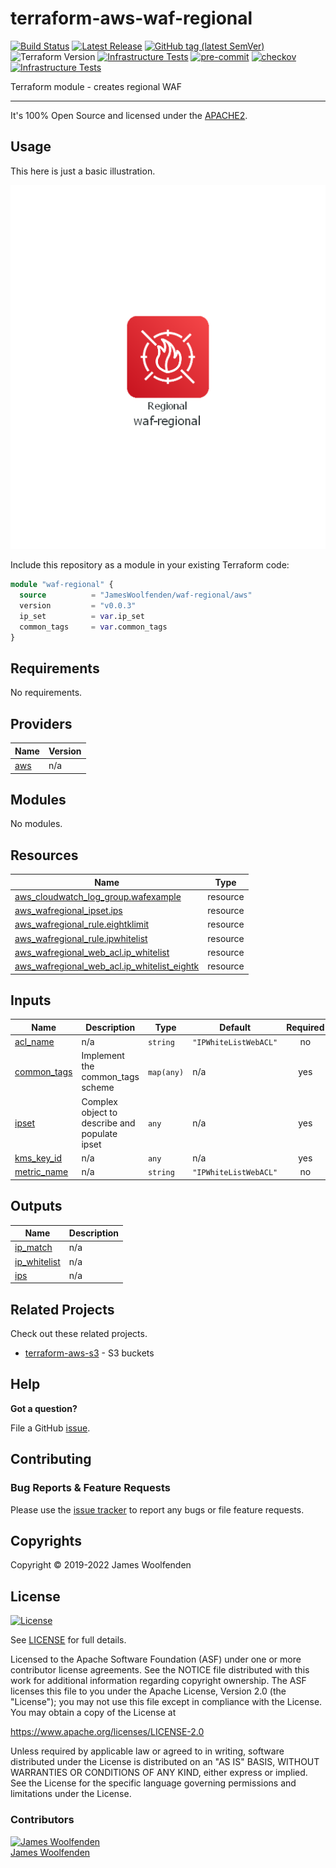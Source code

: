 # terraform-aws-waf-regional

[![Build Status](https://github.com/JamesWoolfenden/terraform-aws-waf-regional/workflows/Verify%20and%20Bump/badge.svg?branch=master)](https://github.com/JamesWoolfenden/terraform-aws-waf-regional)
[![Latest Release](https://img.shields.io/github/release/JamesWoolfenden/terraform-aws-waf-regional.svg)](https://github.com/JamesWoolfenden/terraform-aws-waf-regional/releases/latest)
[![GitHub tag (latest SemVer)](https://img.shields.io/github/tag/JamesWoolfenden/terraform-aws-waf-regional.svg?label=latest)](https://github.com/JamesWoolfenden/terraform-aws-waf-regional/releases/latest)
![Terraform Version](https://img.shields.io/badge/tf-%3E%3D0.14.0-blue.svg)
[![Infrastructure Tests](https://www.bridgecrew.cloud/badges/github/JamesWoolfenden/terraform-aws-waf-regional/cis_aws)](https://www.bridgecrew.cloud/link/badge?vcs=github&fullRepo=JamesWoolfenden%2Fterraform-aws-waf-regional&benchmark=CIS+AWS+V1.2)
[![pre-commit](https://img.shields.io/badge/pre--commit-enabled-brightgreen?logo=pre-commit&logoColor=white)](https://github.com/pre-commit/pre-commit)
[![checkov](https://img.shields.io/badge/checkov-verified-brightgreen)](https://www.checkov.io/)
[![Infrastructure Tests](https://www.bridgecrew.cloud/badges/github/jameswoolfenden/terraform-aws-waf-regional/general)](https://www.bridgecrew.cloud/link/badge?vcs=github&fullRepo=JamesWoolfenden%2Fterraform-aws-waf-regional&benchmark=INFRASTRUCTURE+SECURITY)

Terraform module - creates regional WAF

---

It's 100% Open Source and licensed under the [APACHE2](LICENSE).

## Usage

This here is just a basic illustration.

![waf-regional](./diagram/waf-regional.png)

Include this repository as a module in your existing Terraform code:

```terraform
module "waf-regional" {
  source          = "JamesWoolfenden/waf-regional/aws"
  version         = "v0.0.3"
  ip_set          = var.ip_set
  common_tags     = var.common_tags
}
```

<!-- BEGINNING OF PRE-COMMIT-TERRAFORM DOCS HOOK -->
## Requirements

No requirements.

## Providers

| Name | Version |
|------|---------|
| <a name="provider_aws"></a> [aws](#provider\_aws) | n/a |

## Modules

No modules.

## Resources

| Name | Type |
|------|------|
| [aws_cloudwatch_log_group.wafexample](https://registry.terraform.io/providers/hashicorp/aws/latest/docs/resources/cloudwatch_log_group) | resource |
| [aws_wafregional_ipset.ips](https://registry.terraform.io/providers/hashicorp/aws/latest/docs/resources/wafregional_ipset) | resource |
| [aws_wafregional_rule.eightklimit](https://registry.terraform.io/providers/hashicorp/aws/latest/docs/resources/wafregional_rule) | resource |
| [aws_wafregional_rule.ipwhitelist](https://registry.terraform.io/providers/hashicorp/aws/latest/docs/resources/wafregional_rule) | resource |
| [aws_wafregional_web_acl.ip_whitelist](https://registry.terraform.io/providers/hashicorp/aws/latest/docs/resources/wafregional_web_acl) | resource |
| [aws_wafregional_web_acl.ip_whitelist_eightk](https://registry.terraform.io/providers/hashicorp/aws/latest/docs/resources/wafregional_web_acl) | resource |

## Inputs

| Name | Description | Type | Default | Required |
|------|-------------|------|---------|:--------:|
| <a name="input_acl_name"></a> [acl\_name](#input\_acl\_name) | n/a | `string` | `"IPWhiteListWebACL"` | no |
| <a name="input_common_tags"></a> [common\_tags](#input\_common\_tags) | Implement the common\_tags scheme | `map(any)` | n/a | yes |
| <a name="input_ipset"></a> [ipset](#input\_ipset) | Complex object to describe and populate ipset | `any` | n/a | yes |
| <a name="input_kms_key_id"></a> [kms\_key\_id](#input\_kms\_key\_id) | n/a | `any` | n/a | yes |
| <a name="input_metric_name"></a> [metric\_name](#input\_metric\_name) | n/a | `string` | `"IPWhiteListWebACL"` | no |

## Outputs

| Name | Description |
|------|-------------|
| <a name="output_ip_match"></a> [ip\_match](#output\_ip\_match) | n/a |
| <a name="output_ip_whitelist"></a> [ip\_whitelist](#output\_ip\_whitelist) | n/a |
| <a name="output_ips"></a> [ips](#output\_ips) | n/a |
<!-- END OF PRE-COMMIT-TERRAFORM DOCS HOOK -->

## Related Projects

Check out these related projects.

- [terraform-aws-s3](https://github.com/jameswoolfenden/terraform-aws-s3) - S3 buckets

## Help

**Got a question?**

File a GitHub [issue](https://github.com/JamesWoolfenden/terraform-aws-waf-regional/issues).

## Contributing

### Bug Reports & Feature Requests

Please use the [issue tracker](https://github.com/JamesWoolfenden/terraform-aws-waf-regional/issues) to report any bugs or file feature requests.

## Copyrights

Copyright © 2019-2022 James Woolfenden

## License

[![License](https://img.shields.io/badge/License-Apache%202.0-blue.svg)](https://opensource.org/licenses/Apache-2.0)

See [LICENSE](LICENSE) for full details.

Licensed to the Apache Software Foundation (ASF) under one
or more contributor license agreements. See the NOTICE file
distributed with this work for additional information
regarding copyright ownership. The ASF licenses this file
to you under the Apache License, Version 2.0 (the
"License"); you may not use this file except in compliance
with the License. You may obtain a copy of the License at

<https://www.apache.org/licenses/LICENSE-2.0>

Unless required by applicable law or agreed to in writing,
software distributed under the License is distributed on an
"AS IS" BASIS, WITHOUT WARRANTIES OR CONDITIONS OF ANY
KIND, either express or implied. See the License for the
specific language governing permissions and limitations
under the License.

### Contributors

[![James Woolfenden][jameswoolfenden_avatar]][jameswoolfenden_homepage]<br/>[James Woolfenden][jameswoolfenden_homepage]

[jameswoolfenden_homepage]: https://github.com/jameswoolfenden
[jameswoolfenden_avatar]: https://github.com/jameswoolfenden.png?size=150
[github]: https://github.com/jameswoolfenden
[linkedin]: https://www.linkedin.com/in/jameswoolfenden/
[twitter]: https://twitter.com/JimWoolfenden
[share_twitter]: https://twitter.com/intent/tweet/?text=terraform-aws-waf-regional&url=https://github.com/JamesWoolfenden/terraform-aws-waf-regional
[share_linkedin]: https://www.linkedin.com/shareArticle?mini=true&title=terraform-aws-waf-regional&url=https://github.com/JamesWoolfenden/terraform-aws-waf-regional
[share_reddit]: https://reddit.com/submit/?url=https://github.com/JamesWoolfenden/terraform-aws-waf-regional
[share_facebook]: https://facebook.com/sharer/sharer.php?u=https://github.com/JamesWoolfenden/terraform-aws-waf-regional
[share_email]: mailto:?subject=terraform-aws-waf-regional&body=https://github.com/JamesWoolfenden/terraform-aws-waf-regional
